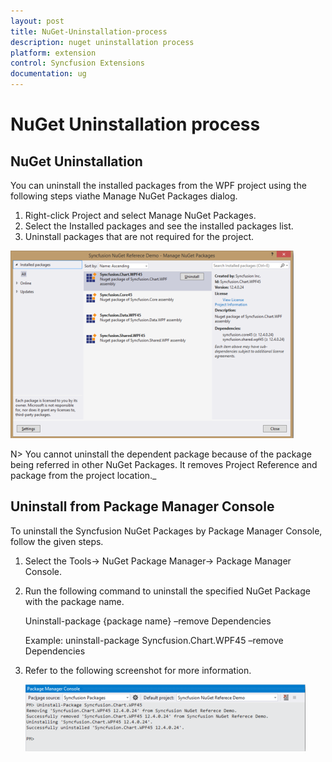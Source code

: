 ```yaml
---
layout: post
title: NuGet-Uninstallation-process
description: nuget uninstallation process
platform: extension
control: Syncfusion Extensions
documentation: ug
---
```


# NuGet Uninstallation process


## NuGet Uninstallation

You can uninstall the installed packages from the WPF project using the following steps viathe Manage NuGet Packages dialog.

1. Right-click Project and select Manage NuGet Packages. 
2. Select the Installed packages and see the installed packages list.
3. Uninstall packages that are not required for the project. 

![](NuGet-Uninstallation_images/NuGet-Uninstallation_img1.png)

N> You cannot uninstall the dependent package because of the package being referred in other NuGet Packages. It removes Project Reference and package from the project location._

## Uninstall from Package Manager Console

To uninstall the Syncfusion NuGet Packages by Package Manager Console, follow the given steps.

1. Select the Tools-> NuGet Package Manager-> Package Manager Console.
2. Run the following command to uninstall the specified NuGet Package with the package name. 

   Uninstall-package {package name} –remove Dependencies

   Example: uninstall-package Syncfusion.Chart.WPF45 –remove Dependencies

3. Refer to the following screenshot for more information.
   
   
   
   ![](Uninstall-from-Package-Manager-Console_images/Uninstall-from-Package-Manager-Console_img1.png)



